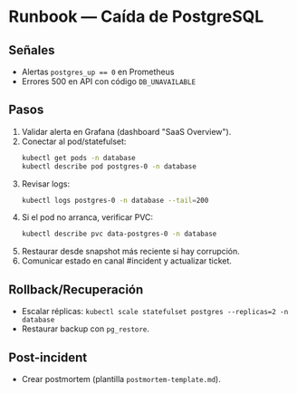 # Runbook — Caída de PostgreSQL

## Señales
- Alertas `postgres_up == 0` en Prometheus
- Errores 500 en API con código `DB_UNAVAILABLE`

## Pasos
1. Validar alerta en Grafana (dashboard "SaaS Overview").
2. Conectar al pod/statefulset:
   ```bash
   kubectl get pods -n database
   kubectl describe pod postgres-0 -n database
   ```
3. Revisar logs:
   ```bash
   kubectl logs postgres-0 -n database --tail=200
   ```
4. Si el pod no arranca, verificar PVC:
   ```bash
   kubectl describe pvc data-postgres-0 -n database
   ```
5. Restaurar desde snapshot más reciente si hay corrupción.
6. Comunicar estado en canal #incident y actualizar ticket.

## Rollback/Recuperación
- Escalar réplicas: `kubectl scale statefulset postgres --replicas=2 -n database`
- Restaurar backup con `pg_restore`.

## Post-incident
- Crear postmortem (plantilla `postmortem-template.md`).
